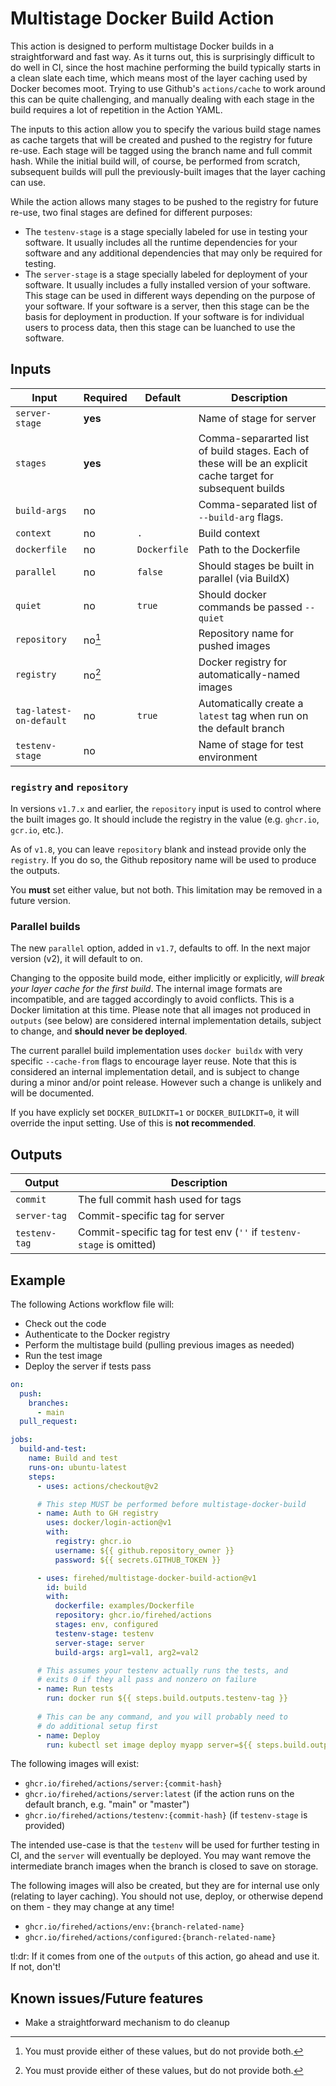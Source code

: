 # Multistage Docker Build Action

This action is designed to perform multistage Docker builds in a straightforward and fast way.
As it turns out, this is surprisingly difficult to do well in CI, since the host machine performing the build typically starts in a clean slate each time, which means most of the layer caching used by Docker becomes moot.
Trying to use Github's `actions/cache` to work around this can be quite challenging, and manually dealing with each stage in the build requires a lot of repetition in the Action YAML.

The inputs to this action allow you to specify the various build stage names as cache targets that will be created and pushed to the registry for future re-use.
Each stage will be tagged using the branch name and full commit hash.
While the initial build will, of course, be performed from scratch, subsequent builds will pull the previously-built images that the layer caching can use.

While the action allows many stages to be pushed to the registry for future re-use, two final stages are defined for different purposes:
* The `testenv-stage` is a stage specially labeled for use in testing your software.  It usually includes all the runtime dependencies for your software and any additional dependencies that may only be required for testing.  
* The `server-stage` is a stage specially labeled for deployment of your software.  It usually includes a fully installed version of your software.  This stage can be used in different ways depending on the purpose of your software.  If your software is a server, then this stage can be the basis for deployment in production.  If your software is for individual users to process data, then this stage can be luanched to use the software.

## Inputs

| Input | Required | Default | Description |
|---|---|---|---|
| `server-stage` | **yes** | | Name of stage for server |
| `stages` | **yes** | | Comma-separarted list of build stages. Each of these will be an explicit cache target for subsequent builds |
| `build-args` | no | | Comma-separated list of `--build-arg` flags. |
| `context` | no | `.` | Build context |
| `dockerfile` | no | `Dockerfile` | Path to the Dockerfile |
| `parallel` | no | `false` | Should stages be built in parallel (via BuildX) |
| `quiet` | no | `true` | Should docker commands be passed `--quiet` |
| `repository` | no[^1] | | Repository name for pushed images |
| `registry` | no[^1] | | Docker registry for automatically-named images |
| `tag-latest-on-default` | no | `true` | Automatically create a `latest` tag when run on the default branch |
| `testenv-stage` | no | | Name of stage for test environment |

### `registry` and `repository`
In versions `v1.7.x` and earlier, the `repository` input is used to control where the built images go.
It should include the registry in the value (e.g. `ghcr.io`, `gcr.io`, etc.).

As of `v1.8`, you can leave `repository` blank and instead provide only the `registry`.
If you do so, the Github repository name will be used to produce the outputs.

You **must** set either value, but not both.
This limitation may be removed in a future version.

### Parallel builds
The new `parallel` option, added in `v1.7`, defaults to off.
In the next major version (v2), it will default to on.

Changing to the opposite build mode, either implicitly or explicitly, *will break your layer cache for the first build*.
The internal image formats are incompatible, and are tagged accordingly to avoid conflicts.
This is a Docker limitation at this time.
Please note that all images not produced in `outputs` (see below) are considered internal implementation details, subject to change, and **should never be deployed**.

The current parallel build implementation uses `docker buildx` with very specific `--cache-from` flags to encourage layer reuse.
Note that this is considered an internal implementation detail, and is subject to change during a minor and/or point release.
However such a change is unlikely and will be documented.

If you have explicly set `DOCKER_BUILDKIT=1` or `DOCKER_BUILDKIT=0`, it will override the input setting.
Use of this is **not recommended**.

## Outputs

| Output | Description |
|---|---|
| `commit` | The full commit hash used for tags |
| `server-tag` | Commit-specific tag for server |
| `testenv-tag` | Commit-specific tag for test env (`''` if `testenv-stage` is omitted) |

## Example

The following Actions workflow file will:

- Check out the code
- Authenticate to the Docker registry
- Perform the multistage build (pulling previous images as needed)
- Run the test image
- Deploy the server if tests pass

```yaml
on:
  push:
    branches:
      - main
  pull_request:

jobs:
  build-and-test:
    name: Build and test
    runs-on: ubuntu-latest
    steps:
      - uses: actions/checkout@v2

      # This step MUST be performed before multistage-docker-build
      - name: Auth to GH registry
        uses: docker/login-action@v1
        with:
          registry: ghcr.io
          username: ${{ github.repository_owner }}
          password: ${{ secrets.GITHUB_TOKEN }}

      - uses: firehed/multistage-docker-build-action@v1
        id: build
        with:
          dockerfile: examples/Dockerfile
          repository: ghcr.io/firehed/actions
          stages: env, configured
          testenv-stage: testenv
          server-stage: server
          build-args: arg1=val1, arg2=val2

      # This assumes your testenv actually runs the tests, and
      # exits 0 if they all pass and nonzero on failure
      - name: Run tests
        run: docker run ${{ steps.build.outputs.testenv-tag }}
        
      # This can be any command, and you will probably need to
      # do additional setup first
      - name: Deploy
        run: kubectl set image deploy myapp server=${{ steps.build.outputs.server-tag }}
```

The following images will exist:

- `ghcr.io/firehed/actions/server:{commit-hash}`
- `ghcr.io/firehed/actions/server:latest` (if the action runs on the default branch, e.g. "main" or "master")
- `ghcr.io/firehed/actions/testenv:{commit-hash}` (if `testenv-stage` is provided)

The intended use-case is that the `testenv` will be used for further testing in CI, and the `server` will eventually be deployed.
You may want remove the intermediate branch images when the branch is closed to save on storage.

The following images will also be created, but they are for internal use only (relating to layer caching).
You should not use, deploy, or otherwise depend on them - they may change at any time!

- `ghcr.io/firehed/actions/env:{branch-related-name}`
- `ghcr.io/firehed/actions/configured:{branch-related-name}`

tl:dr: If it comes from one of the `outputs` of this action, go ahead and use it. If not, don't!

## Known issues/Future features

- Make a straightforward mechanism to do cleanup

[^1]: You must provide either of these values, but do not provide both.
